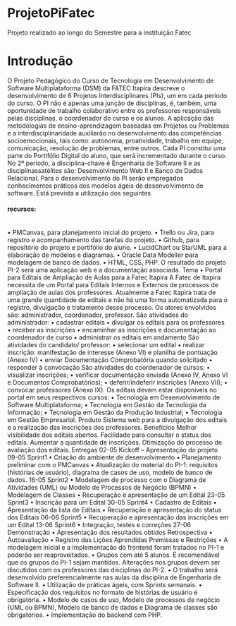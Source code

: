 # ProjetoPiFatec
Projeto realizado ao longo do Semestre para a instituição Fatec


<h1>Introdução</h1>
<p>
  O Projeto Pedagógico do Curso de Tecnologia em Desenvolvimento de Software
Multiplataforma (DSM) da FATEC Itapira descreve o desenvolvimento de 6 Projetos
Interdisciplinares (PIs), um em cada período do curso. O PI não é apenas uma junção de
disciplinas, é, também, uma oportunidade de trabalho colaborativo entre os professores
responsáveis pelas disciplinas, o coordenador do curso e os alunos. A aplicação das
metodologias de ensino-aprendizagem baseadas em Projetos ou Problemas e a
interdisciplinaridade auxiliarão no desenvolvimento das competências socioemocionais,
tais como: autonomia, proatividade, trabalho em equipe, comunicação, resolução de
problemas, entre outros. Cada PI constitui uma parte do Portifólio Digital do aluno, que
será incrementado durante o curso.
No 2º período, a disciplina-chave é Engenharia de Software II e as disciplinassatélites são: Desenvolvimento Web II e Banco de Dados Relacional.
Para o desenvolvimento do PI serão empregados conhecimentos práticos dos
modelos ágeis de desenvolvimento de software. Está prevista a utilização dos seguintes
</p>
<h4>recursos:</h4><br>
• PMCanvas, para planejamento inicial do projeto.
• Trello ou Jira, para registro e acompanhamento das tarefas do projeto.
• Github, para repositório do projeto e portifólio do aluno.
• LucidChart ou StarUML para a elaboração de modelos e diagramas.
• Oracle Data Modeller para modelagem de banco de dados.
• HTML, CSS, PHP.
O resultado do projeto PI-2 será uma aplicação web e a documentação associada.
Tema
• Portal para Editais de Ampliação de Aulas para a Fatec Itapira
A Fatec de Itapira necessita de um Portal para Editais Internos e Externos de processos
de ampliação de aulas dos professores. Atualmente a Fatec Itapira trata de uma grande
quantidade de editais e não há uma forma automatizada para o registro, divulgação e
tratamento desse processo.
Os atores envolvidos são: administrador, coordenador, professor.
São atividades do administrador:
• cadastrar editais
• divulgar os editais para os professores
• receber as inscrições
• encaminhar as inscrições e documentação ao coordenador de curso
• administrar os editais em andamento
São atividades do candidato/ professor:
• selecionar um edital
• realizar inscrição: manifestação de interesse (Anexo VI) e planilha de pontuação
(Anexo IV)
• enviar Documentação Comprobatória quando solicitado
• responder à convocação
São atividades do coordenador de cursos:
• visualizar inscrições;
• verificar documentação enviada (Anexo IV, Anexo VI e Documentos
Comprobatórios);
• deferir/indeferir inscrições (Anexo VII);
• convocar professores (Anexo IX).
Os editais devem estar disponíveis no portal em seus respectivos cursos:
• Tecnologia em Desenvolvimento de Software Multiplataforma;
• Tecnologia em Gestão da Tecnologia da Informação;
• Tecnologia em Gestão da Produção Industrial;
• Tecnologia em Gestão Empresarial.
Produto
Sistema web para a divulgação dos editais e a realização das inscrições dos
professores.
Benefícios
Melhor visibilidade dos editais abertos.
Facilidade para consultar o status dos editais.
Aumentar a quantidade de inscrições.
Otimização do processo de avaliação dos editais.
Entregas
02-05
Kickoff – Apresentação do projeto
09-05
Sprint1
• Criação do ambiente de desenvolvimento
• Planejamento preliminar com o PMCanvas
• Atualização do material do PI-1: requisitos (histórias de usuário),
diagrama de casos de uso, modelo de banco de dados.
16-05
Sprint2
• Modelagem de processo com o Diagrama de Atividades (UML) ou
Modelo de Processos de Negócio (BPMN)
• Modelagem de Classes
• Recuperação e apresentação de um Edital
23-05
Sprint3
• Inscrição para um Edital
30-05
Sprint4
• Cadastro de Editais
• Apresentação da lista de Editais
• Recuperação e apresentação do status dos Editais
06-06
Sprint5
• Recuperação e apresentação das inscrições em um Edital
13-06
Sprint6
• Integração, testes e correções
27-06
Demonstração
• Apresentação dos resultados obtidos
Retrospectiva
• Autoavaliação
• Registro das Lições Aprendidas
Premissas e Restrições
• A modelagem inicial e a implementação do frontend foram tratados no PI-1
e poderão ser reaproveitados.
• Grupos com até 5 alunos. É recomendável que os grupos do PI-1 sejam
mantidos. Alterações nos grupos devem ser discutidos com os professores
das disciplinas do PI-2.
• O trabalho será desenvolvido preferencialmente nas aulas da disciplina de
Engenharia de Software II.
• Utilização de práticas ágeis, com Sprints semanais.
• Especificação dos requisitos no formato de histórias de usuário é
obrigatória.
• Modelo de casos de uso, Modelo de processos de negócio (UML ou BPMN),
Modelo de banco de dados e Diagrama de classes são obrigatórios.
• Implementação do backend com PHP.

